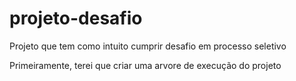 # projeto-desafio
Projeto que tem como intuito cumprir desafio em processo seletivo

Primeiramente, terei que criar uma arvore de execução do projeto
